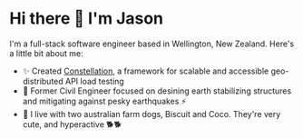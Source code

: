 # Hi there 👋 I'm Jason

I'm a full-stack software engineer based in Wellington, New Zealand. Here's a little bit about me: 

- ✨ Created [Constellation](https://github.com/constellation-load-testing/constellation-local), a framework for scalable and accessible geo-distributed API load testing
- 👷 Former Civil Engineer focused on desining earth stabilizing structures and mitigating against pesky earthquakes ⚡
- 🐾 I live with two australian farm dogs, Biscuit and Coco. They're very cute, and hyperactive 🐕🐕

<!--
**neebs12/neebs12** is a ✨ _special_ ✨ repository because its `README.md` (this file) appears on your GitHub profile.

Here are some ideas to get you started:

- 🔭 I’m currently working on ...
- 🌱 I’m currently learning ...
- 👯 I’m looking to collaborate on ...
- 🤔 I’m looking for help with ...
- 💬 Ask me about ...
- 📫 How to reach me: ...
- 😄 Pronouns: ...
- ⚡ Fun fact: ...
-->
